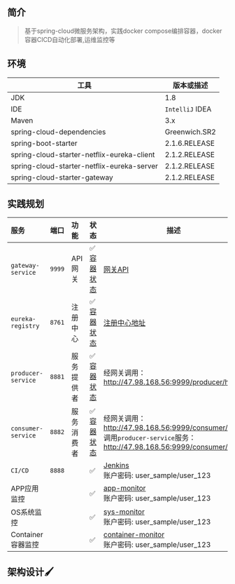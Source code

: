 ## 简介

> 基于spring-cloud微服务架构，实践docker compose编排容器，docker容器CICD自动化部署,运维监控等

## 环境

| 工具  | 版本或描述 |
| ----- | ---|
| JDK   | 1.8  |
| IDE   |  `IntelliJ` IDEA |
| Maven | 3.x                  |
| spring-cloud-dependencies | Greenwich.SR2 |
| spring-boot-starter | 2.1.6.RELEASE |
| spring-cloud-starter-netflix-eureka-client | 2.1.2.RELEASE |
| spring-cloud-starter-netflix-eureka-server | 2.1.2.RELEASE |
| spring-cloud-starter-gateway | 2.1.2.RELEASE |


## 实践规划
服务 | 端口 |功能|状态|描述|
:---|:---:|:---|:----|---
`gateway-service` | `9999` | API网关| ✅[容器状态](http://47.98.168.56:2375/containers/gateway-service/json)| [网关API](http://47.98.168.56:9999/swagger-ui.html) 
`eureka-registry` | `8761`| 注册中心| ✅[容器状态](http://47.98.168.56:2375/containers/eureka-registry/json) | [注册中心地址](http://47.98.168.56:8761/)
`producer-service` | `8881`| 服务提供者| ✅[容器状态](http://47.98.168.56:2375/containers/producer-service/json)| 经网关调用：http://47.98.168.56:9999/producer/hello<br>
`consumer-service` | `8882`| 服务消费者| ✅[容器状态](http://47.98.168.56:2375/containers/consumer-service/json)| 经网关调用：http://47.98.168.56:9999/consumer/hello<br> 调用`producer-service`服务：http://47.98.168.56:9999/consumer/call<br>
`CI/CD` |`8888` |  | ✅ |  [Jenkins](http://47.98.168.56:8888/)<br>账户密码: user_sample/user_123
APP应用监控 | | | ✅ |[app-monitor](http://47.98.168.56:3000/d/XT923gPGz/app-monitor?orgId=1)<br>账户密码: user_sample/user_123|
OS系统监控 | | | ✅ |[sys-monitor](http://47.98.168.56:3000/d/9CWBz0bik/sys-monitor)<br>账户密码: user_sample/user_123|
Container容器监控 | | |✅|[container-monitor](http://47.98.168.56:3000/d/H5ukxSyGz/container-monitor?orgId=1&refresh=5m)<br>账户密码: user_sample/user_123|


## 架构设计🖌
